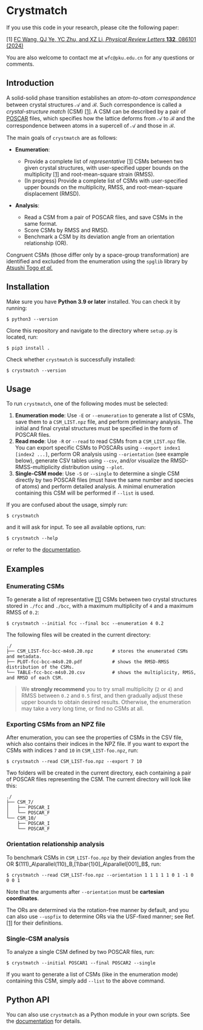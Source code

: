 # Crystmatch

If you use this code in your research, please cite the following paper:

\[1\] [FC Wang, QJ Ye, YC Zhu, and XZ Li, *Physical Review Letters* **132**, 086101 (2024)](https://arxiv.org/abs/2305.05278)

You are also welcome to contact me at `wfc@pku.edu.cn` for any questions or comments.

## Introduction

A solid-solid phase transition establishes an *atom-to-atom correspondence* between crystal structures $\mathcal A$ and $\mathcal B$. Such correspondence is called a *crystal-structure match* (CSM) [[1]](https://arxiv.org/abs/2305.05278). A CSM can be described by a pair of [POSCAR](https://www.vasp.at/wiki/index.php/POSCAR) files, which specifies how the lattice deforms from $\mathcal A$ to $\mathcal B$ and the correspondence between atoms in a supercell of $\mathcal A$ and those in $\mathcal B$.

The main goals of `crystmatch` are as follows:

- **Enumeration**:
    - Provide a complete list of *representative* [[1]](https://arxiv.org/abs/2305.05278) CSMs between two given crystal structures, with user-specified upper bounds on the multiplicity [[1]](https://arxiv.org/abs/2305.05278) and root-mean-square strain (RMSS).
    - (In progress) Provide a complete list of CSMs with user-specified upper bounds on the multiplicity, RMSS, and root-mean-square displacement (RMSD).

- **Analysis**:
    - Read a CSM from a pair of POSCAR files, and save CSMs in the same format.
    - Score CSMs by RMSS and RMSD.
    - Benchmark a CSM by its deviation angle from an orientation relationship (OR).

Congruent CSMs (those differ only by a space-group transformation) are identified and excluded from the enumeration using the `spglib` library by [Atsushi Togo *et al.*](https://www.tandfonline.com/doi/full/10.1080/27660400.2024.2384822)

## Installation

Make sure you have **Python 3.9 or later** installed. You can check it by running:

```
$ python3 --version
```

Clone this repository and navigate to the directory where `setup.py` is located, run:

```
$ pip3 install .
```

Check whether `crystmatch` is successfully installed:

```
$ crystmatch --version
```

## Usage

To run `crystmatch`, one of the following modes must be selected:

1. **Enumeration mode**: Use `-E` or `--enumeration` to generate a list of CSMs, save them to a `CSM_LIST.npz` file, and perform preliminary analysis. The initial and final crystal structures must be specified in the form of POSCAR files.
2. **Read mode**: Use `-R` or `--read` to read CSMs from a `CSM_LIST.npz` file. You can export specific CSMs to POSCARs using `--export index1 [index2 ...]`, perform OR analysis using `--orientation` (see example below), generate CSV tables using `--csv`, and/or visualize the RMSD-RMSS-multiplicity distribution using `--plot`.
3. **Single-CSM mode**: Use `-S` or `--single` to determine a single CSM directly by two POSCAR files (must have the same number and species of atoms) and perform detailed analysis. A minimal enumeration containing this CSM will be performed if `--list` is used.

If you are confused about the usage, simply run:

```
$ crystmatch
```

and it will ask for input. To see all available options, run:

```
$ crystmatch --help
```

or refer to the [documentation](https://fangcheng-wang.github.io/crystmatch/cli/).

## Examples

### Enumerating CSMs

To generate a list of representative [[1]](https://arxiv.org/abs/2305.05278) CSMs between two crystal structures stored in `./fcc` and `./bcc`, with a maximum multiplicity of `4` and a maximum RMSS of `0.2`:

```
$ crystmatch --initial fcc --final bcc --enumeration 4 0.2
```

The following files will be created in the current directory:

```
./
├── CSM_LIST-fcc-bcc-m4s0.20.npz       # stores the enumerated CSMs and metadata.
├── PLOT-fcc-bcc-m4s0.20.pdf           # shows the RMSD-RMSS distribution of the CSMs.
└── TABLE-fcc-bcc-m4s0.20.csv          # shows the multiplicity, RMSS, and RMSD of each CSM.
```

> We **strongly recommend** you to try small multiplicity (`2` or `4`) and RMSS between `0.2` and `0.5` first, and then gradually adjust these upper bounds to obtain desired results. Otherwise, the enumeration may take a very long time, or find no CSMs at all.

### Exporting CSMs from an NPZ file

After enumeration, you can see the properties of CSMs in the CSV file, which also contains their indices in the NPZ file. If you want to export the CSMs with indices `7` and `10` in `CSM_LIST-foo.npz`, run:

```
$ crystmatch --read CSM_LIST-foo.npz --export 7 10
```

Two folders will be created in the current directory, each containing a pair of POSCAR files representing the CSM. The current directory will look like this:

```
./
├── CSM_7/
│   ├── POSCAR_I
│   └── POSCAR_F
└── CSM_10/
    ├── POSCAR_I
    └── POSCAR_F
```

### Orientation relationship analysis

To benchmark CSMs in `CSM_LIST-foo.npz` by their deviation angles from the OR $(111)_A\parallel(110)_B,[1\bar{1}0]_A\parallel[001]_B$, run:

```
$ crystmatch --read CSM_LIST-foo.npz --orientation 1 1 1 1 1 0 1 -1 0 0 0 1
```

Note that the arguments after `--orientation` must be **cartesian coordinates**.

The ORs are determined via the rotation-free manner by default, and you can also use `--uspfix` to determine ORs via the USF-fixed manner; see Ref. [[1]](https://arxiv.org/abs/2305.05278) for their definitions.

### Single-CSM analysis

To analyze a single CSM defined by two POSCAR files, run:

```
$ crystmatch --initial POSCAR1 --final POSCAR2 --single
```

If you want to generate a list of CSMs (like in the enumeration mode) containing this CSM, simply add `--list` to the above command.

## Python API

You can also use `crystmatch` as a Python module in your own scripts. See the [documentation](https://fangcheng-wang.github.io/crystmatch/) for details.